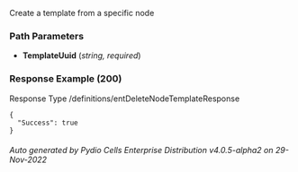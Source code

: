 






 
Create a template from a specific node  


### Path Parameters

 - **TemplateUuid** (_string, required_) 




### Response Example (200)
Response Type /definitions/entDeleteNodeTemplateResponse

```
{
  "Success": true
}
```




###### Auto generated by Pydio Cells Enterprise Distribution v4.0.5-alpha2 on 29-Nov-2022
